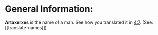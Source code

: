 # General Information:

**Artaxerxes** is the name of a man. See how you translated it in [4:7](../04/07.md). (See: [[translate-names]])